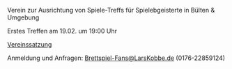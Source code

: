 Verein zur Ausrichtung von Spiele-Treffs für Spielebgeisterte in Bülten & Umgebung

Erstes Treffen am 19.02. um 19:00 Uhr

[Vereinssatzung](/Brettspiel-Fans%20Verein.pdf)

Anmeldung und Anfragen:
Brettspiel-Fans@LarsKobbe.de (0176-22859124) 
